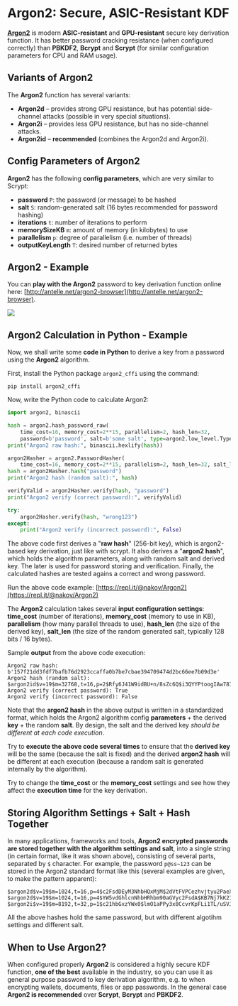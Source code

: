 # Argon2: Secure, ASIC-Resistant KDF

[**Argon2**](https://en.wikipedia.org/wiki/Argon2) is modern **ASIC-resistant** and **GPU-resistant** secure key derivation function. It has better password cracking resistance \(when configured correctly\) than **PBKDF2**, **Bcrypt** and **Scrypt** \(for similar configuration parameters for CPU and RAM usage\).

## Variants of Argon2

The **Argon2** function has several variants:

* **Argon2d** – provides strong GPU resistance, but has potential side-channel attacks \(possible in very special situations\).
* **Argon2i** – provides less GPU resistance, but has no side-channel attacks.
* **Argon2id** – **recommended** \(combines the Argon2d and Argon2i\).

## Config Parameters of Argon2

**Argon2** has the following **config parameters**, which are very similar to Scrypt:

* **password** `P`: the password \(or message\) to be hashed
* **salt** `S`: random-generated salt \(16 bytes recommended for password hashing\)
* **iterations** `t`: number of iterations to perform
* **memorySizeKB** `m`: amount of memory \(in kilobytes\) to use
* **parallelism** `p`: degree of parallelism \(i.e. number of threads\)
* **outputKeyLength** `T`: desired number of returned bytes

## Argon2 - Example

You can **play with the Argon2** password to key derivation function online here: [http://antelle.net/argon2-browser](http://antelle.net/argon2-browser).

![](/assets/Argon2-online.png)

## Argon2 Calculation in Python - Example

Now, we shall write some **code in Python** to derive a key from a password using the **Argon2** algorithm.

First, install the Python package `argon2_cffi` using the command:

```
pip install argon2_cffi
```

Now, write the Python code to calculate Argon2:

```python
import argon2, binascii

hash = argon2.hash_password_raw(
    time_cost=16, memory_cost=2**15, parallelism=2, hash_len=32,
    password=b'password', salt=b'some salt', type=argon2.low_level.Type.ID)
print("Argon2 raw hash:", binascii.hexlify(hash))

argon2Hasher = argon2.PasswordHasher(
    time_cost=16, memory_cost=2**15, parallelism=2, hash_len=32, salt_len=16)
hash = argon2Hasher.hash("password")
print("Argon2 hash (random salt):", hash)

verifyValid = argon2Hasher.verify(hash, "password")
print("Argon2 verify (correct password):", verifyValid)

try:
    argon2Hasher.verify(hash, "wrong123")
except:
    print("Argon2 verify (incorrect password):", False)
```

The above code first derives a "**raw hash**" (256-bit key), which is argon2-based key derivation, just like with scrypt. It also derives a "**argon2 hash**", which holds the algorithm parameters, along with random salt and derived key. The later is used for password storing and verification. Finally, the calculated hashes are tested agains a correct and wrong password.

Run the above code example: [https://repl.it/@nakov/Argon2](https://repl.it/@nakov/Argon2)

The **Argon2** calculation takes several **input configuration settings**: **time\_cost** \(number of iterations\), **memory\_cost** \(memory to use in KB\), **parallelism** \(how many parallel threads to use\), **hash\_len** \(the size of the derived key\), **salt\_len** \(the size of the random generated salt, typically 128 bits / 16 bytes\).

Sample **output** from the above code execution:

```
Argon2 raw hash: b'157f21dd3fdf7bafb76d2923ccaffa0b7be7cbae394709474d2bc66ee7b09d3e'
Argon2 hash (random salt): $argon2id$v=19$m=32768,t=16,p=2$Rfy6J41W9idBU+n/8sZc6Q$i3QYYPtoogIAw78I2qqlUQ8vjzUXGG1V6QsBOq2NIp4
Argon2 verify (correct password): True
Argon2 verify (incorrect password): False
```

Note that the **argon2 hash** in the above output is written in a standardized format, which holds the Argon2 algorithm config **parameters** + the derived **key** + the random **salt**. By design, the salt and the derived key _should be different at each code execution_.

Try to **execute the above code several times** to ensure that the **derived key** will be the same (because the salt is fixed) and the derived **argon2 hash** will be different at each execution (because a random salt is generated internally by the algorithm).

Try to change the **time\_cost** or the **memory\_cost** settings and see how they affect the **execution time** for the key derivation.

## Storing Algorithm Settings + Salt + Hash Together

In many applications, frameworks and tools, **Argon2 encrypted passwords are stored together with the algorithm settings and salt**, into a single string (in certain format, like it was shown above), consisting of several parts, separated by `$` character. For example, the password `p@ss~123` can be stored in the Argon2 standard format like this (several examples are given, to make the pattern apparent):

```
$argon2d$v=19$m=1024,t=16,p=4$c2FsdDEyM3NhbHQxMjM$2dVtFVPCezhvjtyu2PaeXOeBR+RUZ6SqhtD/+QF4F1o
$argon2d$v=19$m=1024,t=16,p=4$YW5vdGhlcnNhbHRhbm90aGVyc2FsdA$KB7Nj7kK21YdGeEBQy7R3vKkYCz1cdR/I3QcArMhl/Q
$argon2i$v=19$m=8192,t=32,p=1$c21hbGxzYWx0$lmO1aPPy3x0CcvrKpFLi1TL/uSVJ/eO5hPHiWZFaWvY
```

All the above hashes hold the same password, but with different algotihm settings and different salt.

## When to Use Argon2?

When configured properly **Argon2** is considered a highly secure KDF function, **one of the best** available in the industry, so you can use it as general purpose password to key derivation algorithm, e.g. to when encrypting wallets, documents, files or app passwords. In the general case **Argon2 is recommended** over **Scrypt**, **Bcrypt** and **PBKDF2**.

